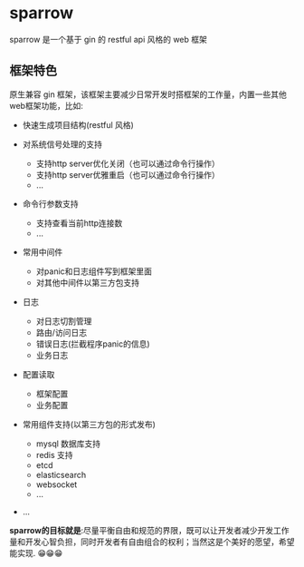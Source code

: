 # sparrow

sparrow 是一个基于 gin 的 restful api 风格的 web 框架

## 框架特色

原生兼容 gin 框架，该框架主要减少日常开发时搭框架的工作量，内置一些其他web框架功能，比如:

- 快速生成项目结构(restful 风格)
- 对系统信号处理的支持
  - 支持http server优化关闭（也可以通过命令行操作）
  - 支持http server优雅重启（也可以通过命令行操作）
  - ...

- 命令行参数支持
  - 支持查看当前http连接数
  - ...

- 常用中间件
  - 对panic和日志组件写到框架里面
  - 对其他中间件以第三方包支持

- 日志
  - 对日志切割管理
  - 路由/访问日志
  - 错误日志(拦截程序panic的信息)
  - 业务日志

- 配置读取
  - 框架配置
  - 业务配置

- 常用组件支持(以第三方包的形式发布)
  - mysql 数据库支持
  - redis 支持
  - etcd
  - elasticsearch
  - websocket
  - ...
- ...



**sparrow的目标就是**:尽量平衡自由和规范的界限，既可以让开发者减少开发工作量和开发心智负担，同时开发者有自由组合的权利；当然这是个美好的愿望，希望能实现. 😁😁😁


